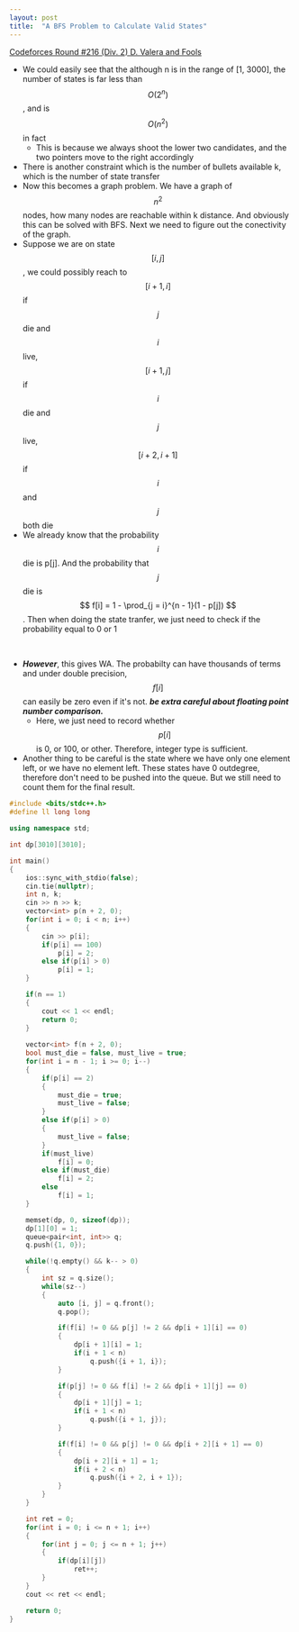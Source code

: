 ```yaml
---
layout: post
title:  "A BFS Problem to Calculate Valid States"
---
```


[Codeforces Round #216 (Div. 2) D. Valera and Fools](https://codeforces.com/problemset/problem/369/D)

- We could easily see that the although n is in the range of [1, 3000], the number of states is far less than $$ O(2^n) $$, and is $$ O(n^2) $$ in fact
    - This is because we always shoot the lower two candidates, and the two pointers move to the right accordingly
- There is another constraint which is the number of bullets available k, which is the number of state transfer
- Now this becomes a graph problem. We have a graph of $$ n^2 $$ nodes, how many nodes are reachable within k distance. And obviously this can be solved with BFS. Next we need to figure out the conectivity of the graph.
- Suppose we are on state $$ [i, j] $$, we could possibly reach to $$ [i + 1, i] $$ if $$ j $$ die and $$ i $$ live, $$ [i + 1, j] $$ if $$ i $$ die and $$ j $$ live,$$ [i + 2, i + 1] $$ if $$ i $$ and $$ j $$ both die
- We already know that the probability $$ i $$ die is p[j]. And the probability that $$ j $$ die is $$ f[i] = 1 - \prod_{j = i}^{n - 1}(1 - p[j]) $$. Then when doing the state tranfer, we just need to check if the probability equal to 0 or 1

<br />


- ***However***, this gives WA. The probabilty can have thousands of terms and under double precision, $$ f[i] $$ can easily be zero even if it's not. ***be extra careful about floating point number comparison.***
    - Here, we just need to record whether $$ p[i] $$ is 0, or 100, or other. Therefore, integer type is sufficient.
- Another thing to be careful is the state where we have only one element left, or we have no element left. These states have 0 outdegree, therefore don't need to be pushed into the queue. But we still need to count them for the final result.

```c++
#include <bits/stdc++.h>
#define ll long long

using namespace std;

int dp[3010][3010];

int main()
{
    ios::sync_with_stdio(false);
    cin.tie(nullptr);
    int n, k;
    cin >> n >> k;
    vector<int> p(n + 2, 0);
    for(int i = 0; i < n; i++)
    {
        cin >> p[i];
        if(p[i] == 100)
            p[i] = 2;
        else if(p[i] > 0)
            p[i] = 1;
    }

    if(n == 1)
    {
        cout << 1 << endl;
        return 0;
    }
    
    vector<int> f(n + 2, 0);
    bool must_die = false, must_live = true;
    for(int i = n - 1; i >= 0; i--)
    {
        if(p[i] == 2)
        {
            must_die = true;
            must_live = false;
        }
        else if(p[i] > 0)
        {
            must_live = false;
        }
        if(must_live)
            f[i] = 0;
        else if(must_die)
            f[i] = 2;
        else
            f[i] = 1;
    }

    memset(dp, 0, sizeof(dp));
    dp[1][0] = 1;
    queue<pair<int, int>> q;
    q.push({1, 0});

    while(!q.empty() && k-- > 0)
    {
        int sz = q.size();
        while(sz--)
        {
            auto [i, j] = q.front();
            q.pop();

            if(f[i] != 0 && p[j] != 2 && dp[i + 1][i] == 0)
            {
                dp[i + 1][i] = 1;
                if(i + 1 < n)
                    q.push({i + 1, i});
            }

            if(p[j] != 0 && f[i] != 2 && dp[i + 1][j] == 0)
            {
                dp[i + 1][j] = 1;
                if(i + 1 < n)
                    q.push({i + 1, j});
            }

            if(f[i] != 0 && p[j] != 0 && dp[i + 2][i + 1] == 0)
            {
                dp[i + 2][i + 1] = 1;
                if(i + 2 < n)
                    q.push({i + 2, i + 1});
            }
        }
    }

    int ret = 0;
    for(int i = 0; i <= n + 1; i++)
    {
        for(int j = 0; j <= n + 1; j++)
        {
            if(dp[i][j])
                ret++;
        }
    }
    cout << ret << endl;

    return 0;
}
```  
